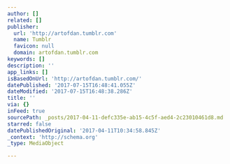 ```yaml
---
author: []
related: []
publisher:
  url: 'http://artofdan.tumblr.com'
  name: Tumblr
  favicon: null
  domain: artofdan.tumblr.com
keywords: []
description: ''
app_links: []
isBasedOnUrl: 'http://artofdan.tumblr.com/'
datePublished: '2017-07-15T16:48:41.055Z'
dateModified: '2017-07-15T16:48:38.286Z'
title: ''
via: {}
inFeed: true
sourcePath: _posts/2017-04-11-defc335e-ab15-4c5f-aed4-2c23010461d8.md
starred: false
datePublishedOriginal: '2017-04-11T10:34:58.845Z'
_context: 'http://schema.org'
_type: MediaObject

---
```

<article style=""></article>